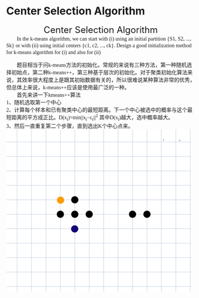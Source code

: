 # Center Selection Algorithm

<center><font size =5>Center Selection Algorithm</font></center>
<font face="黑体">&emsp;&emsp;In the k-means algorithm, we can start with (i) using an initial partition {S1, S2, ..., Sk} or with (ii) using initial centers {c1, c2, ..., ck}. Design a good initialization method for k-means algorithm for (i) and also for (ii)
 
</font>
<font face="黑体"> 

 &emsp;&emsp;题目相当于问k-means方法的初始化。常规的来说有三种方法，第一种随机选择初始点，第二种k-means++，第三种基于层次的初始化。对于聚类初始化算法来说，其效率很大程度上是跟其初始数据有关的，所以很难说某种算法非常的优秀，但总体上来说，k-means++应该是使用最广泛的一种。  
 &emsp;&emsp;首先来讲一下kmeans++算法  
 1、随机选取第一个中心  
 2、计算每个样本和已有聚类中心的最短距离。下一个中心被选中的概率与这个最短距离的平方成正比。D(x<sub>i</sub>)=min||x<sub>i</sub>−c<sub>r</sub>||<sup>2</sup> 其中D(x<sub>i</sub>)越大，选中概率越大。  
 3、然后一直重复第二个步骤，直到选出K个中心点来。
![avater](https://raw.githubusercontent.com/cocowenlw/blog-picture/master/hugo/initial%201.jpg)
 


